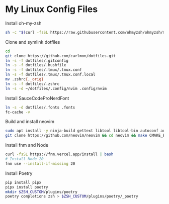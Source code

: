 # My Linux Config Files
Install oh-my-zsh
```sh
sh -c "$(curl -fsSL https://raw.githubusercontent.com/ohmyzsh/ohmyzsh/master/tools/install.sh)"
```
Clone and symlink dotfiles
```sh
cd
git clone https://github.com/carlmon/dotfiles.git
ln -s -f dotfiles/.gitconfig
ln -s -f dotfiles/.hushfile
ln -s -f dotfiles/.tmux/.tmux.conf
ln -s -f dotfiles/.tmux/.tmux.conf.local
mv .zshrc{,_orig}
ln -s -f dotfiles/.zshrc
ln -s -d ~/dotfiles/.config/nvim .config/nvim
```
Install SauceCodeProNerdFont
```sh 
ln -s -d dotfiles/.fonts .fonts
fc-cache -v
```
Build and install neovim
```sh
sudo apt install -y ninja-build gettext libtool libtool-bin autoconf automake cmake g++ pkg-config unzip curl doxygen plocate luarocks ripgrep fd-find
git clone https://github.com/neovim/neovim && cd neovim && make CMAKE_BUILD_TYPE=RelWithDebInfo && sudo make install
```
Install fnm and Node
```sh 
curl -fsSL https://fnm.vercel.app/install | bash
# Install Node 20
fnm use --install-if-missing 20
```
Install Poetry
```sh
pip install pipx
pipx install poetry
mkdir $ZSH_CUSTOM/plugins/poetry
poetry completions zsh > $ZSH_CUSTOM/plugins/poetry/_poetry
```
